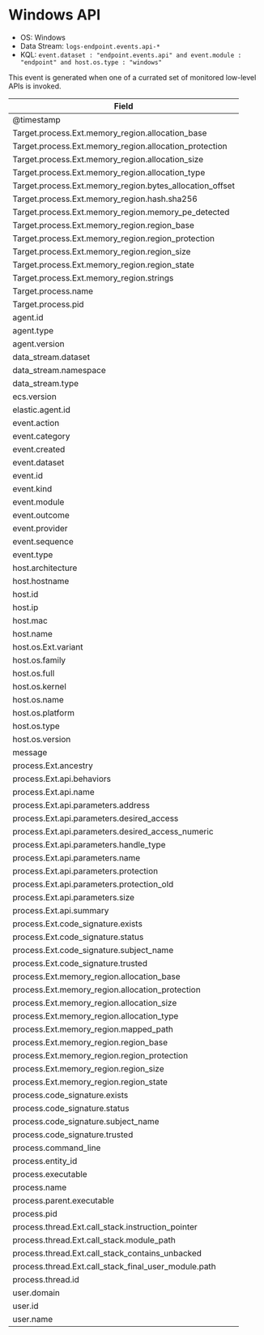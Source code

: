 # Windows API

- OS: Windows
- Data Stream: `logs-endpoint.events.api-*`
- KQL: `event.dataset : "endpoint.events.api" and event.module : "endpoint" and host.os.type : "windows"`

This event is generated when one of a currated set of monitored low-level APIs is invoked.


| Field |
|---|
| @timestamp |
| Target.process.Ext.memory_region.allocation_base |
| Target.process.Ext.memory_region.allocation_protection |
| Target.process.Ext.memory_region.allocation_size |
| Target.process.Ext.memory_region.allocation_type |
| Target.process.Ext.memory_region.bytes_allocation_offset |
| Target.process.Ext.memory_region.hash.sha256 |
| Target.process.Ext.memory_region.memory_pe_detected |
| Target.process.Ext.memory_region.region_base |
| Target.process.Ext.memory_region.region_protection |
| Target.process.Ext.memory_region.region_size |
| Target.process.Ext.memory_region.region_state |
| Target.process.Ext.memory_region.strings |
| Target.process.name |
| Target.process.pid |
| agent.id |
| agent.type |
| agent.version |
| data_stream.dataset |
| data_stream.namespace |
| data_stream.type |
| ecs.version |
| elastic.agent.id |
| event.action |
| event.category |
| event.created |
| event.dataset |
| event.id |
| event.kind |
| event.module |
| event.outcome |
| event.provider |
| event.sequence |
| event.type |
| host.architecture |
| host.hostname |
| host.id |
| host.ip |
| host.mac |
| host.name |
| host.os.Ext.variant |
| host.os.family |
| host.os.full |
| host.os.kernel |
| host.os.name |
| host.os.platform |
| host.os.type |
| host.os.version |
| message |
| process.Ext.ancestry |
| process.Ext.api.behaviors |
| process.Ext.api.name |
| process.Ext.api.parameters.address |
| process.Ext.api.parameters.desired_access |
| process.Ext.api.parameters.desired_access_numeric |
| process.Ext.api.parameters.handle_type |
| process.Ext.api.parameters.name |
| process.Ext.api.parameters.protection |
| process.Ext.api.parameters.protection_old |
| process.Ext.api.parameters.size |
| process.Ext.api.summary |
| process.Ext.code_signature.exists |
| process.Ext.code_signature.status |
| process.Ext.code_signature.subject_name |
| process.Ext.code_signature.trusted |
| process.Ext.memory_region.allocation_base |
| process.Ext.memory_region.allocation_protection |
| process.Ext.memory_region.allocation_size |
| process.Ext.memory_region.allocation_type |
| process.Ext.memory_region.mapped_path |
| process.Ext.memory_region.region_base |
| process.Ext.memory_region.region_protection |
| process.Ext.memory_region.region_size |
| process.Ext.memory_region.region_state |
| process.code_signature.exists |
| process.code_signature.status |
| process.code_signature.subject_name |
| process.code_signature.trusted |
| process.command_line |
| process.entity_id |
| process.executable |
| process.name |
| process.parent.executable |
| process.pid |
| process.thread.Ext.call_stack.instruction_pointer |
| process.thread.Ext.call_stack.module_path |
| process.thread.Ext.call_stack_contains_unbacked |
| process.thread.Ext.call_stack_final_user_module.path |
| process.thread.id |
| user.domain |
| user.id |
| user.name |

